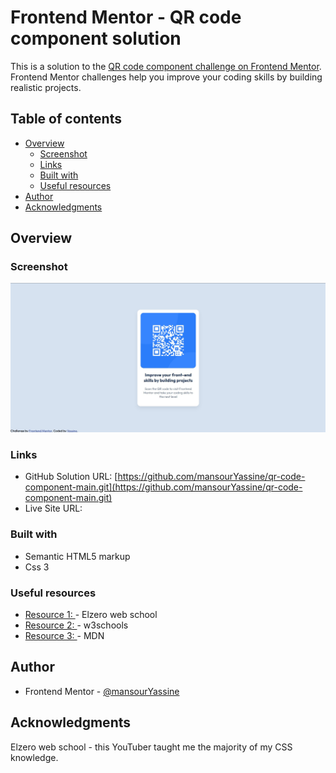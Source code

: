 # Frontend Mentor - QR code component solution

This is a solution to the [QR code component challenge on Frontend Mentor](https://www.frontendmentor.io/challenges/qr-code-component-iux_sIO_H). Frontend Mentor challenges help you improve your coding skills by building realistic projects. 

## Table of contents

- [Overview](#overview)
  - [Screenshot](#screenshot)
  - [Links](#links)
  - [Built with](#built-with)
  - [Useful resources](#useful-resources)
- [Author](#author)
- [Acknowledgments](#acknowledgments)

## Overview

### Screenshot

![](./images/screenshot.jpg)

### Links

- GitHub Solution URL: [https://github.com/mansourYassine/qr-code-component-main.git](https://github.com/mansourYassine/qr-code-component-main.git)
- Live Site URL: []()

### Built with

- Semantic HTML5 markup
- Css 3

### Useful resources

- [Resource 1: ](https://elzero.org/) - Elzero web school
- [Resource 2: ](https://www.w3schools.com/) - w3schools
- [Resource 3: ](https://developer.mozilla.org/) - MDN

## Author

- Frontend Mentor - [@mansourYassine](https://www.frontendmentor.io/profile/mansourYassine)

## Acknowledgments

Elzero web school - this YouTuber taught me the majority of my CSS knowledge.